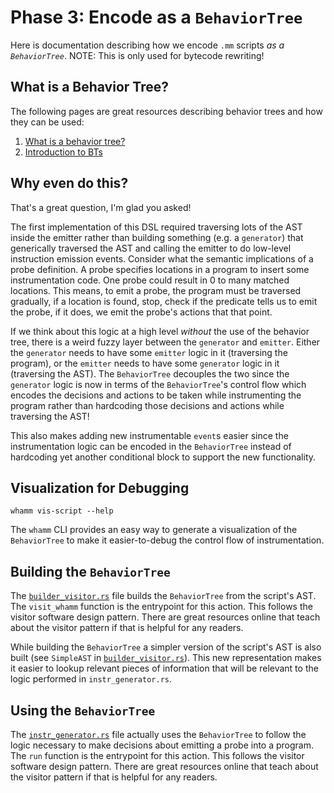 # Phase 3: Encode as a `BehaviorTree` #

Here is documentation describing how we encode `.mm` scripts _as a `BehaviorTree`_.
NOTE: This is only used for bytecode rewriting!

## What is a Behavior Tree? ##

The following pages are great resources describing behavior trees and how they can be used:
1. [What is a behavior tree?]
2. [Introduction to BTs]

[What is a behavior tree?]: https://www.behaviortree.dev/docs/intro#what-is-a-behavior-tree
[Introduction to BTs]: https://www.behaviortree.dev/docs/learn-the-basics/BT_basics

## Why even do this? ##

That's a great question, I'm glad you asked!

The first implementation of this DSL required traversing lots of the AST inside the emitter rather than building something (e.g. a `generator`) that generically traversed the AST and calling the emitter to do low-level instruction emission events.
Consider what the semantic implications of a probe definition.
A probe specifies locations in a program to insert some instrumentation code.
One probe could result in 0 to many matched locations.
This means, to emit a probe, the program must be traversed gradually, if a location is found, stop, check if the predicate tells us to emit the probe, if it does, we emit the probe's actions that that point.

If we think about this logic at a high level _without_ the use of the behavior tree, there is a weird fuzzy layer between the `generator` and `emitter`.
Either the `generator` needs to have some `emitter` logic in it (traversing the program), or the `emitter` needs to have some `generator` logic in it (traversing the AST).
The `BehaviorTree` decouples the two since the `generator` logic is now in terms of the `BehaviorTree`'s control flow which encodes the decisions and actions to be taken while instrumenting the program rather than hardcoding those decisions and actions while traversing the AST!

This also makes adding new instrumentable `event`s easier since the instrumentation logic can be encoded in the `BehaviorTree` instead of hardcoding yet another conditional block to support the new functionality. 

## Visualization for Debugging ##
`whamm vis-script --help`

The `whamm` CLI provides an easy way to generate a visualization of the `BehaviorTree` to make it easier-to-debug the control flow of instrumentation.

## Building the `BehaviorTree` ##

The [`builder_visitor.rs`] file builds the `BehaviorTree` from the script's AST.
The `visit_whamm` function is the entrypoint for this action.
This follows the visitor software design pattern.
There are great resources online that teach about the visitor pattern if that is helpful for any readers.

While building the `BehaviorTree` a simpler version of the script's AST is also built (see `SimpleAST` in [`builder_visitor.rs`]).
This new representation makes it easier to lookup relevant pieces of information that will be relevant to the logic performed in `instr_generator.rs`.

[`builder_visitor.rs`]: https://github.com/ejrgilbert/whamm/blob/master/src/behavior/builder_visitor.rs

## Using the `BehaviorTree` ##

The [`instr_generator.rs`] file actually uses the `BehaviorTree` to follow the logic necessary to make decisions about emitting a probe into a program.
The `run` function is the entrypoint for this action.
This follows the visitor software design pattern.
There are great resources online that teach about the visitor pattern if that is helpful for any readers.

[`instr_generator.rs`]: https://github.com/ejrgilbert/whamm/blob/master/src/generator/instr_generator.rs
